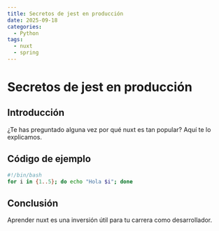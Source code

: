 ```yaml
---
title: Secretos de jest en producción
date: 2025-09-18
categories:
  - Python
tags:
  - nuxt
  - spring
---
```


# Secretos de jest en producción

## Introducción

¿Te has preguntado alguna vez por qué nuxt es tan popular? Aquí te lo explicamos.

## Código de ejemplo

```bash
#!/bin/bash
for i in {1..5}; do echo "Hola $i"; done
```

## Conclusión

Aprender nuxt es una inversión útil para tu carrera como desarrollador.